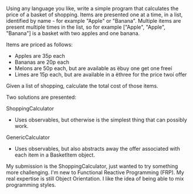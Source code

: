 Using any language you like, write a simple program that calculates the price of a basket of shopping.
 Items are presented one at a time, in a list, identified by name - for example "Apple" or "Banana".
 Multiple items are present multiple times in the list, so for example ["Apple", "Apple", "Banana"]
 is a basket with two apples and one banana.

Items are priced as follows:
 - Apples are 35p each
 - Bananas are 20p each
 - Melons are 50p each, but are available as ëbuy one get one freeí
 - Limes are 15p each, but are available in a ëthree for the price twoí offer

Given a list of shopping, calculate the total cost of those items.

Two solutions are presented:

ShoppingCalculator
 - Uses observables, but otherwise is the simplest thing that can possibly work.

 GenericCalculator
 - Uses observables, but also abstracts away the offer associated with each item in a BasketItem object.

 My submission is the ShoppingCalculator, just wanted to try something more challenging.
 I'm new to Functional Reactive Programming (FRP). My real expertise is still Object Orientation.
 I like the idea of being able to mix programming styles.




